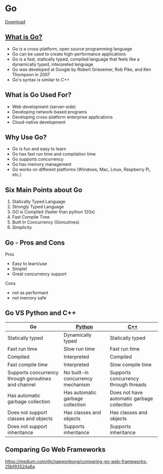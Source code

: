 # Go

[Download](https://go.dev/dl/)

## [What is Go?](https://go.dev)
- Go is a cross-platform, open source programming language
- Go can be used to create high-performance applications
- Go is a fast, statically typed, compiled language that feels like a dynamically typed, interpreted language
- Go was developed at Google by Robert Griesemer, Rob Pike, and Ken Thompson in 2007
- Go's syntax is similar to C++

## What is Go Used For?

- Web development (server-side)
- Developing network-based programs
- Developing cross-platform enterprise applications
- Cloud-native development

## Why Use Go?
- Go is fun and easy to learn
- Go has fast run time and compilation time
- Go supports concurrency
- Go has memory management
- Go works on different platforms (Windows, Mac, Linux, Raspberry Pi, etc.)

## Six Main Points about Go

1. Statically Typed Language
1. Strongly Typed Language
1. GO is Compiled (faster than python 120x)
1. Fast Compile Time
1. Built In Concurrency (Goroutines)
1. Simplicity 

## Go - Pros and Cons

Pros   
- Easy to learn/use    
- Simple!
- Great concurrency support

Cons
- not as performant
- not memory safe


## Go VS Python and C++

| Go                                                  | [Python](https://www.w3schools.com/python/default.asp) | [C++](https://www.w3schools.com/cpp/default.asp) |
| --------------------------------------------------- | ------------------------------------------------------ | ------------------------------------------------ |
| Statically typed                                    | Dynamically typed                                      | Statically typed                                 |
| Fast run time                                       | Slow run time                                          | Fast run time                                    |
| Compiled                                            | Interpreted                                            | Compiled                                         |
| Fast compile time                                   | Interpreted                                            | Slow compile time                                |
| Supports concurrency through goroutines and channel | No built-in concurrency mechanism                      | Supports concurrency through threads             |
| Has automatic garbage collection                    | Has automatic garbage collection                       | Does not have automatic garbage collection       |
| Does not support classes and objects                | Has classes and objects                                | Has classes and objects                          |
| Does not support inheritance                        | Supports inheritance                                   | Supports inheritance                             |

## Comparing Go Web Frameworks
https://medium.com/@chaewonkong/comparing-go-web-frameworks-25bf93524a6a